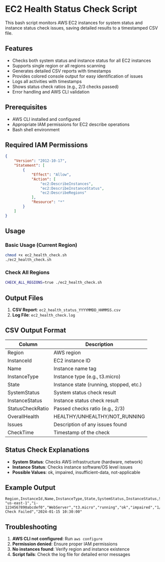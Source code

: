 # EC2 Health Status Check Script

This bash script monitors AWS EC2 instances for system status and instance status check issues, saving detailed results to a timestamped CSV file.

## Features

- Checks both system status and instance status for all EC2 instances
- Supports single region or all regions scanning
- Generates detailed CSV reports with timestamps
- Provides colored console output for easy identification of issues
- Logs all activities with timestamps
- Shows status check ratios (e.g., 2/3 checks passed)
- Error handling and AWS CLI validation

## Prerequisites

- AWS CLI installed and configured
- Appropriate IAM permissions for EC2 describe operations
- Bash shell environment

## Required IAM Permissions

```json
{
    "Version": "2012-10-17",
    "Statement": [
        {
            "Effect": "Allow",
            "Action": [
                "ec2:DescribeInstances",
                "ec2:DescribeInstanceStatus",
                "ec2:DescribeRegions"
            ],
            "Resource": "*"
        }
    ]
}
```

## Usage

### Basic Usage (Current Region)
```bash
chmod +x ec2_health_check.sh
./ec2_health_check.sh
```

### Check All Regions
```bash
CHECK_ALL_REGIONS=true ./ec2_health_check.sh
```

## Output Files

1. **CSV Report**: `ec2_health_status_YYYYMMDD_HHMMSS.csv`
2. **Log File**: `ec2_health_check.log`

## CSV Output Format

| Column | Description |
|--------|-------------|
| Region | AWS region |
| InstanceId | EC2 instance ID |
| Name | Instance name tag |
| InstanceType | Instance type (e.g., t3.micro) |
| State | Instance state (running, stopped, etc.) |
| SystemStatus | System status check result |
| InstanceStatus | Instance status check result |
| StatusCheckRatio | Passed checks ratio (e.g., 2/3) |
| OverallHealth | HEALTHY/UNHEALTHY/NOT_RUNNING |
| Issues | Description of any issues found |
| CheckTime | Timestamp of the check |

## Status Check Explanations

- **System Status**: Checks AWS infrastructure (hardware, network)
- **Instance Status**: Checks instance software/OS level issues
- **Possible Values**: ok, impaired, insufficient-data, not-applicable

## Example Output

```
Region,InstanceId,Name,InstanceType,State,SystemStatus,InstanceStatus,StatusCheckRatio,OverallHealth,Issues,CheckTime
"us-east-1","i-1234567890abcdef0","WebServer","t3.micro","running","ok","impaired","1/2","UNHEALTHY","Instance Check Failed","2024-01-15 10:30:00"
```

## Troubleshooting

1. **AWS CLI not configured**: Run `aws configure`
2. **Permission denied**: Ensure proper IAM permissions
3. **No instances found**: Verify region and instance existence
4. **Script fails**: Check the log file for detailed error messages
